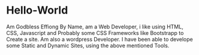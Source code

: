 # Hello-World
Am Godbless Effiong By Name, am a Web Developer, i like using HTML, CSS, Javascript and Probably some CSS Frameworks like Bootstrapp to Create a site. Am also a wordpress Developer. I have been able to develope some Static and Dynamic Sites, using the above mentioned Tools.
